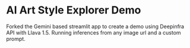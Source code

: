 # AI Art Style Explorer Demo

Forked the Gemini based streamlit app to create a demo using Deepinfra API with Llava 1.5.
Running inferences from any image url and a custom prompt.
